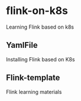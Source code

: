 # flink-on-k8s
Learning Flink based on k8s

## YamlFile

Installing Flink based on K8s

## Flink-template

Flink learning materials


